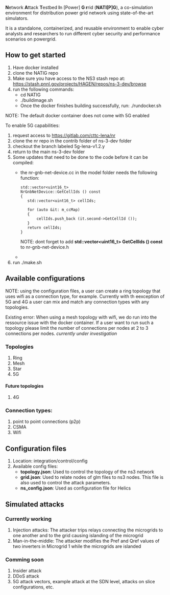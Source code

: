 **N**etwork **A**ttack **T**estbed **I**n [Power] **G
r**rid (**NATI[P]G**), a co-simulation environment for distribution power grid network using state-of-the-art simulators.

It is a standalone, containerized, and reusable environment to enable cyber analysts and researchers to run different cyber security and performance scenarios on powergrid.

## How to get started
1. Have docker installed
2. clone the NATIG repo
3. Make sure you have access to the NS3 stash repo at: https://stash.pnnl.gov/projects/HAGEN/repos/ns-3-dev/browse
4. run the following commands:
   - cd NATIG
   - ./buildimage.sh 
   - Once the docker finishes building successfully, run: ./rundocker.sh


NOTE: The default docker container does not come with 5G enabled


To enable 5G capabilities:
1. request access to https://gitlab.com/cttc-lena/nr
2. clone the nr repo in the contrib folder of ns-3-dev folder
3. checkout the branch labeled 5g-lena-v1.2.y
4. return to the main ns-3-dev folder
5. Some updates that need to be done to the code before it can be compiled:
   - the nr-gnb-net-device.cc in the model folder needs the following function:   
     ```
     std::vector<uint16_t>
     NrGnbNetDevice::GetCellIds () const
     {
	    std::vector<uint16_t> cellIds;
	
	    for (auto &it: m_ccMap)
	    {
		    cellIds.push_back (it.second->GetCellId ());
	    }
	    return cellIds;
     }
     ```
     
     NOTE: dont forget to add **std::vector<uint16_t> GetCellIds () const** to nr-gnb-net-device.h
   - 
7. run ./make.sh

   

## Available configurations

NOTE: using the configuration files, a user can create a ring topology that uses wifi as a connection type, for example. Currently with th eexception of 5G and 4G a user can mix and match any connection types with any topologies.

Existing error: When using a mesh topology with wifi, we do run into the ressource issue with the docker container. If a user want to run such a topology please limit the number of connections per nodes at 2 to 3 connections per nodes. *currently under investigation*

### Topologies
1. Ring
2. Mesh
3. Star
4. 5G
#### Future topologies
1. 4G

### Connection types:
1. point to point connections (p2p)
2. CSMA
3. Wifi

## Configuration files

1. Location: integration/control/config
2. Available config files:
   - **topology.json**: Used to control the topology of the ns3 network
   - **grid.json**: Used to relate nodes of glm files to ns3 nodes. This file is also used to control the attack parameters.
   - **ns_config.json**: Used as configuration file for Helics

## Simulated attacks

### Currently working
1. Injection attacks: The attacker trips relays connecting the microgrids to one another and to the grid causing islanding of the microgrid 
2. Man-in-the-middle: The attacker modifies the Pref and Qref values of two inverters in Microgrid 1 while the microgrids are islanded

### Comming soon
1. Insider attack
2. DDoS attack
3. 5G attack vectors, example attack at the SDN level, attacks on slice configurations, etc.
